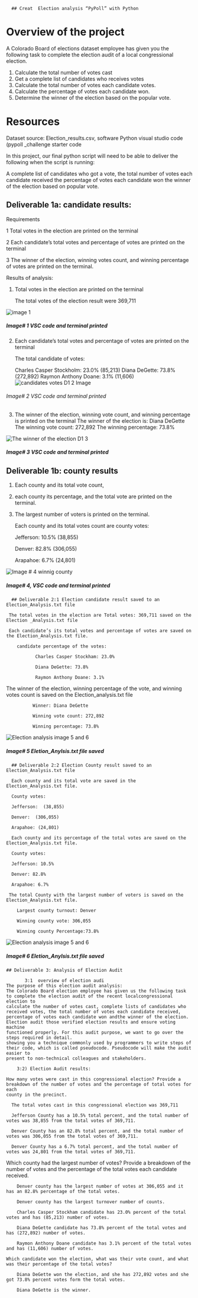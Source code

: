       ## Creat  Election analysis “PyPoll” with Python

# Overview of the project

A Colorado Board of elections dataset employee has given you the following task to complete the election audit of a local congressional election.

1.	Calculate the total number of votes cast
2.	Get a complete list of candidates who receives votes
3.	Calculate the total number of votes each candidate votes.
4.	Calculate the percentage of votes each candidate won.
5.	Determine the winner of the election based on the popular vote.

# Resources

  Dataset source: Election_results.csv, software Python visual studio code (pypoll _challenge starter code


  In this project, our final python script will need to be able to deliver the following when the script is running:

  A complete list of candidates who got a vote, the total number of votes each candidate received the percentage of votes each candidate won
   the winner of the election based on popular vote.


  ## Deliverable 1a: candidate results:

 Requirements
 
1 	Total votes in the election are printed on the terminal 

2 	Each candidate’s total votes and percentage of votes are printed on the terminal

3 	The winner of the election, winning votes count, and winning percentage of votes are printed on the terminal.

 Results of analysis:

1.	Total votes in the election are printed on the terminal 

    The total votes of the election result were 369,711
    
![image 1](https://user-images.githubusercontent.com/107454933/178174616-0c4cde36-49d8-48de-bd69-e28c36a95dd6.png)
##### Image# 1 VSC code and terminal printed 

2.	Each candidate’s total votes and percentage of votes are printed on the terminal 
     
    The total candidate of votes: 
      
    Charles Casper Stockholm: 23.0% (85,213)
	  Diana DeGette: 73.8% (272,892)
	  Raymon Anthony Doane: 3.1% (11,606)
![candidates votes D1 2 Image](https://user-images.githubusercontent.com/107454933/178174163-53649492-0350-4d35-bac3-cdedf8b1106b.png)
###### Image# 2  VSC code and terminal printed  

3.	The winner of the election, winning vote count, and winning percentage is printed on the terminal
    The winner of the election is: Diana DeGette
  	The winning vote count: 272,892
  	The winning percentage: 73.8%
    
![The winner of the election D1 3](https://user-images.githubusercontent.com/107454933/178175341-603dbbbc-b63e-47b6-9227-b2fa1cda2893.png)
##### Image# 3 VSC code and terminal printed
   
   ## Deliverable 1b: county results

   1) Each county and its total vote count,
   2) each county its percentage, and the total vote are printed on the terminal.
   3) The largest number of voters is printed on the terminal.
        
      Each county and its total votes count are county votes: 
        
        Jefferson: 10.5% (38,855)
          
        Denver: 82.8% (306,055)
          
        Arapahoe: 6.7% (24,801)
          
![Image # 4 winnig county](https://user-images.githubusercontent.com/107454933/178176594-58b1a326-8143-47ef-9c4a-93c5dabeb629.png)
##### Image# 4, VSC code and terminal printed
 
      ## Deliverable 2:1 Election candidate result saved to an Election_Analysis.txt file
  
     The total votes in the election are Total votes: 369,711 saved on the Election _Analysis.txt file

     Each candidate’s its total votes and percentage of votes are saved on the Election_Analysis.txt file.
      
        candidate percentage of the votes: 
      
               Charles Casper Stockham: 23.0% 
        
               Diana DeGette: 73.8%
                        
               Raymon Anthony Doane: 3.1%
                  
   The winner of the election, winning percentage of the vote, and winning votes count is saved on the Election_analysis.txt file
                        
              Winner: Diana DeGette
                        
              Winning vote count: 272,892
                        
              Winning percentage: 73.8%
                        
   ![Election analysis image 5 and 6](https://user-images.githubusercontent.com/107454933/178177553-2f984bd3-b55f-4c78-86e6-111383f1c158.png)
  ##### Image# 5 Eletion_Anylsis.txt file saved

      ## Deliverable 2:2 Election County result saved to an Election_Analysis.txt file

 	  Each county and its total vote are saved in the Election_Analysis.txt file.
  
      County votes:

      Jefferson:  (38,855)
          
      Denver:  (306,055)
          
      Arapahoe: (24,801)
          
	  Each county and its percentage of the total votes are saved on the Election_Analysis.txt file.
       
      County votes:
       
      Jefferson: 10.5% 
          
      Denver: 82.8% 
          
      Arapahoe: 6.7% 

  	 The total County with the largest number of voters is saved on the Election_Analysis.txt file.
        
        Largest county turnout: Denver
        
        Winning county vote: 306,055
        
        Winning county Percentage:73.8%

![Election analysis image 5 and 6](https://user-images.githubusercontent.com/107454933/178179219-addfbd41-9e58-4bf1-bb58-07e8acc2688e.png)
##### Image# 6 Eletion_Anylsis.txt file saved
 
    ## Deliverable 3: Analysis of Election Audit 
 
           3:1  overview of election audi
    The purpose of this election audit analysis: 
    The Colorado Board election employee has given us the following task to complete the election audit of the recent localcongressional election to 
    calculate the number of votes cast, complete lists of candidates who received votes, the total number of votes each candidate received, 
    percentage of votes each candidate won andthe winner of the election. Election audit those verified election results and ensure voting machine 
    functioned properly. For this audit purpose, we want to go over the steps required in detail. 
    showing you a technique commonly used by programmers to write steps of their code, which is called pseudocode. Pseudocode will make the audit easier to
    present to non-technical colleagues and stakeholders.
    
        3:2) Election Audit results:
 
	How many votes were cast in this congressional election? Provide a breakdown of the number of votes and the percentage of total votes for each
	county in the precinct.
   
      The total votes cast in this congressional election was 369,711
   
      Jefferson County has a 10.5% total percent, and the total number of votes was 38,855 from the total votes of 369,711.
  
      Denver County has an 82.8% total percent, and the total number of votes was 306,055 from the total votes of 369,711.
  
      Denver County has a 6.7% total percent, and the total number of votes was 24,801 from the total votes of 369,711.
  
  Which county had the largest number of votes? Provide a breakdown of the number of votes and the percentage of the total votes each candidate received.
        
        Denver county has the largest number of votes at 306,055 and it has an 82.8% percentage of the total votes.
        
        Denver county has the largest turnover number of counts.
        
        Charles Casper Stockham candidate has 23.0% percent of the total votes and has (85,213) number of votes.
        
        Diana DeGette candidate has 73.8% percent of the total votes and has (272,892) number of votes.
        
        Raymon Anthony Doane candidate has 3.1% percent of the total votes and has (11,606) number of votes.
        
    Which candidate won the election, what was their vote count, and what was their percentage of the total votes?
    
        Diana DeGette won the election, and she has 272,892 votes and she got 73.8% percent votes form the total votes.
        
        Diana DeGette is the winner.
